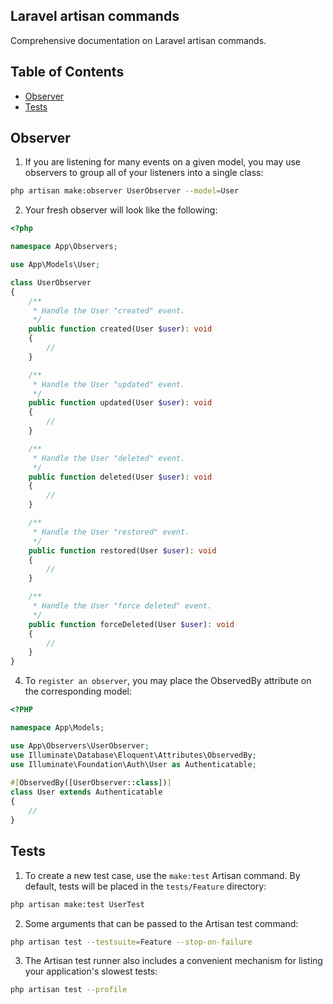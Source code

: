 ## Laravel artisan commands
Comprehensive documentation on Laravel artisan commands.

## Table of Contents
- [Observer](#observer)
- [Tests](#tests)

## Observer
1. If you are listening for many events on a given model, you may use observers to group all of your listeners into a single class:
```sh
php artisan make:observer UserObserver --model=User
```
2. Your fresh observer will look like the following:
```php
<?php

namespace App\Observers;

use App\Models\User;

class UserObserver
{
    /**
     * Handle the User "created" event.
     */
    public function created(User $user): void
    {
        //
    }

    /**
     * Handle the User "updated" event.
     */
    public function updated(User $user): void
    {
        //
    }

    /**
     * Handle the User "deleted" event.
     */
    public function deleted(User $user): void
    {
        //
    }

    /**
     * Handle the User "restored" event.
     */
    public function restored(User $user): void
    {
        //
    }

    /**
     * Handle the User "force deleted" event.
     */
    public function forceDeleted(User $user): void
    {
        //
    }
}
```

4. To `register an observer`, you may place the ObservedBy attribute on the corresponding model:
```php
<?PHP

namespace App\Models;

use App\Observers\UserObserver;
use Illuminate\Database\Eloquent\Attributes\ObservedBy;
use Illuminate\Foundation\Auth\User as Authenticatable;
 
#[ObservedBy([UserObserver::class])]
class User extends Authenticatable
{
    //
}
```

## Tests
1. To create a new test case, use the `make:test` Artisan command. By default, tests will be placed in the `tests/Feature` directory:
```sh
php artisan make:test UserTest
```
2. Some arguments that can be passed to the Artisan test command:
```sh
php artisan test --testsuite=Feature --stop-on-failure
```
3. The Artisan test runner also includes a convenient mechanism for listing your application's slowest tests:
```sh
php artisan test --profile
```
